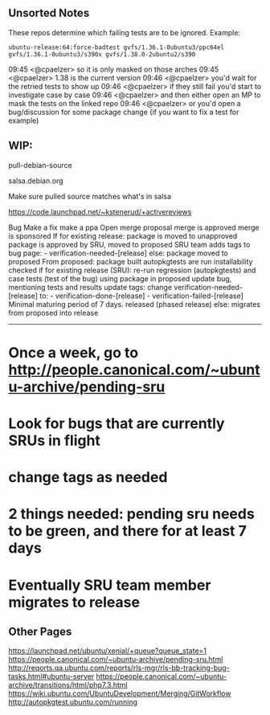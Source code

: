 Unsorted Notes
--------------

These repos determine which failing tests are to be ignored. Example:

    ubuntu-release:64:force-badtest gvfs/1.36.1-0ubuntu3/ppc64el gvfs/1.36.1-0ubuntu3/s390x gvfs/1.38.0-2ubuntu2/s390

09:45 <@cpaelzer> so it is only masked on those arches
09:45 <@cpaelzer> 1.38 is the current version
09:46 <@cpaelzer> you'd wait for the retried tests to show up
09:46 <@cpaelzer> if they still fail you'd start to investigate case by case
09:46 <@cpaelzer> and then either open an MP to mask the tests on the linked repo
09:46 <@cpaelzer> or you'd open a bug/discussion for some package change (if you want to fix a test for example)

WIP:
---

pull-debian-source <package>

salsa.debian.org

Make sure pulled source matches what's in salsa

https://code.launchpad.net/~kstenerud/+activereviews

Bug
Make a fix
make a ppa
Open merge proposal
merge is approved
merge is sponsored
If for existing release:
    package is moved to unapproved
    package is approved by SRU, moved to proposed
    SRU team adds tags to bug page:
    - verification-needed-[release]
else:
    package moved to proposed
From proposed:
    package built
    autopkgtests are run
    installability checked
if for existing release (SRU):
    re-run regression (autopkgtests) and case tests (test of the bug) using package in proposed
    update bug, mentioning tests and results
    update tags: change verification-needed-[release] to:
    - verification-done-[release]
    - verification-failed-[release]
    Minimal maturing period of 7 days.
    released (phased release)
else:
    migrates from proposed into release


-----------------------


# Once a week, go to http://people.canonical.com/~ubuntu-archive/pending-sru
# Look for bugs that are currently SRUs in flight
# change tags as needed

# 2 things needed: pending sru needs to be green, and there for at least 7 days
# Eventually SRU team member migrates to release



Other Pages
-----------

https://launchpad.net/ubuntu/xenial/+queue?queue_state=1
https://people.canonical.com/~ubuntu-archive/pending-sru.html
http://reqorts.qa.ubuntu.com/reports/rls-mgr/rls-bb-tracking-bug-tasks.html#ubuntu-server
https://people.canonical.com/~ubuntu-archive/transitions/html/php7.3.html
https://wiki.ubuntu.com/UbuntuDevelopment/Merging/GitWorkflow
http://autopkgtest.ubuntu.com/running
